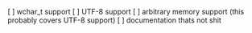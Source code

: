 [ ] wchar\_t support
[ ] UTF-8 support
[ ] arbitrary memory support (this probably covers UTF-8 support)
[ ] documentation thats not shit
